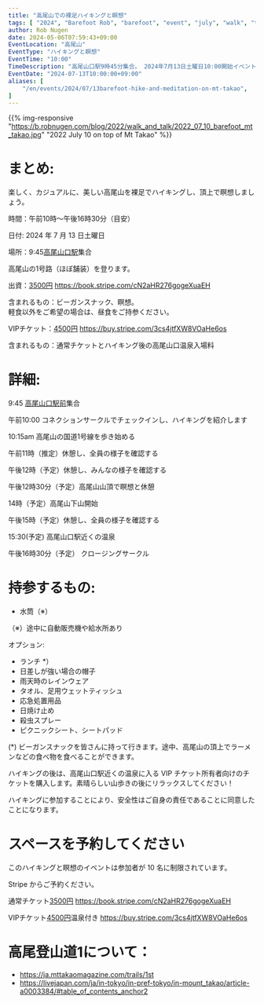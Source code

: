 ```yaml
---
title: "高尾山での裸足ハイキングと瞑想"
tags: [ "2024", "Barefoot Rob", "barefoot", "event", "july", "walk", "takao", "はだし", "高尾山", "裸足のロブ" ]
author: Rob Nugen
date: 2024-05-06T07:59:43+09:00
EventLocation: "高尾山"
EventType: "ハイキングと瞑想"
EventTime: "10:00"
TimeDescription: "高尾山口駅9時45分集合。 2024年7月13日土曜日10:00開始イベント"
EventDate: "2024-07-13T10:00:00+09:00"
aliases: [
    "/en/events/2024/07/13barefoot-hike-and-meditation-on-mt-takao",
]
---
```


{{% img-responsive "https://b.robnugen.com/blog/2022/walk_and_talk/2022_07_10_barefoot_mt_takao.jpg" "2022 July 10 on top of Mt Takao" %}}

# まとめ:

楽しく、カジュアルに、美しい高尾山を裸足でハイキングし、頂上で瞑想しましょう。

時間：午前10時～午後16時30分（目安）

日付: 2024 年 7 月 13 日土曜日

場所：9:45[高尾山口駅](https://goo.gl/maps/Cj5ghHwr6PyE5LxF8)集合

高尾山の1号路（ほぼ舗装）を登ります。

出資：[3500円](https://book.stripe.com/cN2aHR276gogeXuaEH) https://book.stripe.com/cN2aHR276gogeXuaEH

含まれるもの：ビーガンスナック、瞑想。
<br>軽食以外をご希望の場合は、昼食をご持参ください。

VIPチケット：[4500円](https://buy.stripe.com/3cs4jtfXW8VOaHe6os) https://buy.stripe.com/3cs4jtfXW8VOaHe6os

含まれるもの：通常チケットとハイキング後の高尾山口温泉入場料

# 詳細:

9:45 [高尾山口駅前](https://w3w.co/tallest.pictured.cove)集合

午前10:00 コネクションサークルでチェックインし、ハイキングを紹介します

10:15am 高尾山の国道1号線を歩き始める

午前11時（推定）休憩し、全員の様子を確認する

午後12時（予定）休憩し、みんなの様子を確認する

午後12時30分（予定）高尾山山頂で瞑想と休憩

14時（予定）高尾山下山開始

午後15時（予定）休憩し、全員の様子を確認する

15:30(予定) 高尾山口駅近くの温泉

午後16時30分（予定） クロージングサークル


# 持参するもの:

* 水筒（※）

（※）途中に自動販売機や給水所あり

オプション:

* ランチ *）
* 日差しが強い場合の帽子
* 雨天時のレインウェア
* タオル、足用ウェットティッシュ
* 応急処置用品
* 日焼け止め
* 殺虫スプレー
* ピクニックシート、シートパッド

(*) ビーガンスナックを皆さんに持って行きます。途中、高尾山の頂上でラーメンなどの食べ物を食べることができます。

ハイキングの後は、高尾山口駅近くの温泉に入る VIP チケット所有者向けのチケットを購入します。素晴らしい山歩きの後にリラックスしてください！

ハイキングに参加することにより、安全性はご自身の責任であることに同意したことになります。

# スペースを予約してください

このハイキングと瞑想のイベントは参加者が 10 名に制限されています。

Stripe からご予約ください。

通常チケット[3500円](https://book.stripe.com/cN2aHR276gogeXuaEH) https://book.stripe.com/cN2aHR276gogeXuaEH

VIPチケット[4500円](https://buy.stripe.com/3cs4jtfXW8VOaHe6os)温泉付き https://buy.stripe.com/3cs4jtfXW8VOaHe6os


# 高尾登山道1について：

* https://ja.mttakaomagazine.com/trails/1st
* https://livejapan.com/ja/in-tokyo/in-pref-tokyo/in-mount_takao/article-a0003384/#table_of_contents_anchor2

